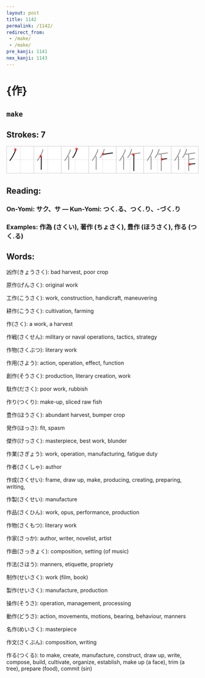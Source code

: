 ```yaml
---
layout: post
title: 1142
permalink: /1142/
redirect_from:
 - /make/
 - /make/
pre_kanji: 1141
nex_kanji: 1143
---
```


# {作}

## `make`

## Strokes: 7

<div class="stroke"><img src="../images/E4BD9C.png" /></div>

## Reading:

### On-Yomi: サク、サ &mdash; Kun-Yomi: つく.る、つく.り、-づく.り

### Examples: 作為 (さくい), 著作 (ちょさく), 豊作 (ほうさく), 作る (つく.る)

## Words:

凶作(きょうさく): bad harvest, poor crop

原作(げんさく): original work

工作(こうさく): work, construction, handicraft, maneuvering

耕作(こうさく): cultivation, farming

作(さく): a work, a harvest

作戦(さくせん): military or naval operations, tactics, strategy

作物(さくぶつ): literary work

作用(さよう): action, operation, effect, function

創作(そうさく): production, literary creation, work

駄作(ださく): poor work, rubbish

作り(つくり): make-up, sliced raw fish

豊作(ほうさく): abundant harvest, bumper crop

発作(ほっさ): fit, spasm

傑作(けっさく): masterpiece, best work, blunder

作業(さぎょう): work, operation, manufacturing, fatigue duty

作者(さくしゃ): author

作成(さくせい): frame, draw up, make, producing, creating, preparing, writing,

作製(さくせい): manufacture

作品(さくひん): work, opus, performance, production

作物(さくもつ): literary work

作家(さっか): author, writer, novelist, artist

作曲(さっきょく): composition, setting (of music)

作法(さほう): manners, etiquette, propriety

制作(せいさく): work (film, book)

製作(せいさく): manufacture, production

操作(そうさ): operation, management, processing

動作(どうさ): action, movements, motions, bearing, behaviour, manners

名作(めいさく): masterpiece

作文(さくぶん): composition, writing

作る(つくる): to make, create, manufacture, construct, draw up, write, compose, build, cultivate, organize, establish, make up (a face), trim (a tree), prepare (food), commit (sin)
